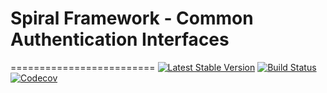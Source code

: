 # Spiral Framework - Common Authentication Interfaces
=========================
[![Latest Stable Version](https://poser.pugx.org/spiral/auth/v/stable)](https://packagist.org/packages/spiral/auth) 
[![Build Status](https://travis-ci.org/spiral-modules/auth.svg?branch=master)](https://travis-ci.org/spiral-modules/auth)
[![Codecov](https://codecov.io/gh/spiral/auth/graph/badge.svg)](https://codecov.io/gh/spiral/auth)